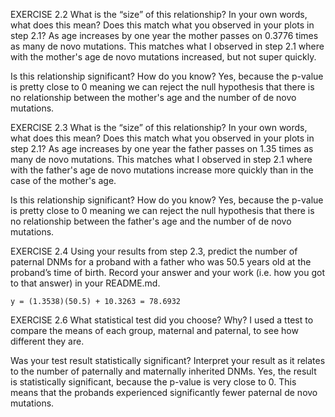 EXERCISE 2.2
What is the “size” of this relationship? In your own words, what does this mean? Does this match what you observed in your plots in step 2.1?
    As age increases by one year the mother passes on 0.3776 times as many de novo mutations. This matches what I observed in step 2.1 where with the mother's age de novo mutations increased, but not super quickly.


Is this relationship significant? How do you know?
    Yes, because the p-value is pretty close to 0 meaning we can reject the null hypothesis that there is no relationship between the mother's age and the number of de novo mutations.

EXERCISE 2.3
What is the “size” of this relationship? In your own words, what does this mean? Does this match what you observed in your plots in step 2.1?
    As age increases by one year the father passes on 1.35 times as many de novo mutations. This matches what I observed in step 2.1 where with the father's age de novo mutations increase more quickly than in the case of the mother's age.


Is this relationship significant? How do you know?
    Yes, because the p-value is pretty close to 0 meaning we can reject the null hypothesis that there is no relationship between the father's age and the number of de novo mutations.

EXERCISE 2.4
Using your results from step 2.3, predict the number of paternal DNMs for a proband with a father who was 50.5 years old at the proband’s time of birth. Record your answer and your work (i.e. how you got to that answer) in your README.md.

    y = (1.3538)(50.5) + 10.3263 = 78.6932

EXERCISE 2.6
What statistical test did you choose? Why?
    I used a ttest to compare the means of each group, maternal and paternal, to see how different they are.

Was your test result statistically significant? Interpret your result as it relates to the number of paternally and maternally inherited DNMs.
    Yes, the result is statistically significant, because the p-value is very close to 0. This means that the probands experienced significantly fewer paternal de novo mutations.

